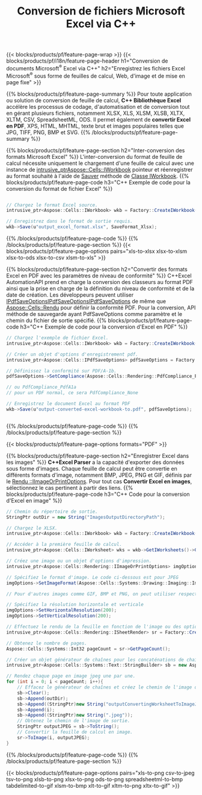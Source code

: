 ﻿---
title: Conversion de fichiers Microsoft Excel via C++ 
url: /fr/cpp/conversion/
description: Convertissez Excel XLS, XLSX, ODS, CSV en PDF, XPS, HTML, JPEG et autres formats avec seulement quelques lignes de code C++.
---
{{< blocks/products/pf/feature-page-wrap >}}
{{< blocks/products/pf/i18n/feature-page-header h1="Conversion de documents Microsoft<sup>&reg;</sup> Excel via C++" h2="Enregistrez les fichiers Excel Microsoft<sup>®</sup> sous forme de feuilles de calcul, Web, d\'image et de mise en page fixe" >}}

{{% blocks/products/pf/feature-page-summary %}}
Pour toute application ou solution de conversion de feuille de calcul, **C++ Bibliothèque Excel** accélère les processus de codage, d'automatisation et de conversion tout en gérant plusieurs fichiers, notamment XLSX, XLS, XLSM, XLSB, XLTX, XLTM, CSV, SpreadsheetML, ODS. Il permet également de **convertir Excel en PDF**, XPS, HTML, MHTML, texte brut et images populaires telles que JPG, TIFF, PNG, BMP et SVG.
{{% /blocks/products/pf/feature-page-summary %}}

{{% blocks/products/pf/feature-page-section h2="Inter-conversion des formats Microsoft Excel" %}}
L'inter-conversion du format de feuille de calcul nécessite uniquement le chargement d'une feuille de calcul avec une instance de [ intrusive_ptr<Aspose::Cells::IWorkbook>](https://apireference.aspose.com/cells/cpp/class/aspose.cells.i_workbook) pointeur et réenregistrer au format souhaité à l'aide de [Sauver](https://apireference.aspose.com/cells/cpp/class/aspose.cells.i_workbook#a9460f52a2dec8f4bf623a4905167d997) méthode de [Classe IWorkbook](https://apireference.aspose.com/cells/cpp/class/aspose.cells.i_workbook).
{{% blocks/products/pf/feature-page-code h3="C++ Exemple de code pour la conversion du format de fichier Excel" %}}

```cs

// Chargez le format Excel source.
intrusive_ptr<Aspose::Cells::IWorkbook> wkb = Factory::CreateIWorkbook(u"src_excel_file.xls");

// Enregistrez dans le format de sortie requis.
wkb->Save(u"output_excel_format.xlsx", SaveFormat_Xlsx);


```
{{% /blocks/products/pf/feature-page-code %}}
{{% /blocks/products/pf/feature-page-section %}}
{{< blocks/products/pf/feature-page-options pairs="xls-to-xlsx xlsx-to-xlsm xlsx-to-ods xlsx-to-csv xlsm-to-xls" >}}


{{% blocks/products/pf/feature-page-section h2="Convertir des formats Excel en PDF avec les paramètres de niveau de conformité" %}}
C++Excel AutomationAPI prend en charge la conversion des classeurs au format PDF ainsi que la prise en charge de la définition du niveau de conformité et de la date de création. Les développeurs peuvent utiliser [IPdfSaveOptionsIPdfSaveOptionsIPdfSaveOptions](https://apireference.aspose.com/cells/cpp/class/aspose.cells.i_pdf_save_options) de même que [Aspose::Cells::Rendu](https://apireference.aspose.com/cells/cpp/namespace/aspose.cells.rendering) pour définir la conformité PDF. Pour la conversion, API méthode de sauvegarde ayant PdfSaveOptions comme paramètre et le chemin du fichier de sortie spécifié. 
{{% blocks/products/pf/feature-page-code h3="C++ Exemple de code pour la conversion d\'Excel en PDF" %}}

```cs
// Chargez l'exemple de fichier Excel.
intrusive_ptr<Aspose::Cells::IWorkbook> wkb = Factory::CreateIWorkbook(u"sample-convert-excel-to.pdf");

// Créer un objet d'options d'enregistrement pdf.
intrusive_ptr<Aspose::Cells::IPdfSaveOptions> pdfSaveOptions = Factory::CreateIPdfSaveOptions();

// Définissez la conformité sur PDF/A-1b.
pdfSaveOptions->SetCompliance(Aspose::Cells::Rendering::PdfCompliance_PdfA1b);

// ou PdfCompliance_PdfA1a 
// pour un PDF normal, ce sera PdfCompliance_None

// Enregistrez le document Excel au format PDF
wkb->Save(u"output-converted-excel-workbook-to.pdf", pdfSaveOptions);



```
{{% /blocks/products/pf/feature-page-code %}}
{{% /blocks/products/pf/feature-page-section %}}

{{< blocks/products/pf/feature-page-options formats="PDF" >}}

{{% blocks/products/pf/feature-page-section h2="Enregistrer Excel dans les images" %}}
**C++Excel Parser** a la capacité d'exporter des données sous forme d'images. Chaque feuille de calcul peut être convertie en différents formats d'image, notamment BMP, JPEG, PNG et GIF, définis par le [Rendu ::IImageOrPrintOptions](https://apireference.aspose.com/cells/cpp/class/aspose.cells.rendering.i_image_or_print_options). Pour tout cas **Convertir Excel en images**, sélectionnez le cas pertinent à partir des liens.
{{% blocks/products/pf/feature-page-code h3="C++ Code pour la conversion d\'Excel en image" %}}

```cs
// Chemin du répertoire de sortie.
StringPtr outDir = new String("ImagesOutputDirectoryPath");

// Chargez le XLSX.
intrusive_ptr<Aspose::Cells::IWorkbook> wkb = Factory::CreateIWorkbook(u"source-excel-file.xlsx");

// Accéder à la première feuille de calcul.
intrusive_ptr<Aspose::Cells::IWorksheet> wks = wkb->GetIWorksheets()->GetObjectByIndex(0);

// Créez une image ou un objet d'options d'impression.
intrusive_ptr<Aspose::Cells::Rendering::IImageOrPrintOptions> imgOptions = Factory::CreateIImageOrPrintOptions();

// Spécifiez le format d'image. Le code ci-dessous est pour JPEG
imgOptions->SetImageFormat(Aspose::Cells::Systems::Drawing::Imaging::ImageFormat::GetJpeg());

// Pour d'autres images comme GIF, BMP et PNG, on peut utiliser respectivement GetGif(), GetBmp() et GetPng() 

// Spécifiez la résolution horizontale et verticale
imgOptions->SetHorizontalResolution(200);
imgOptions->SetVerticalResolution(200);

// Effectuez le rendu de la feuille en fonction de l'image ou des options d'impression spécifiées.
intrusive_ptr<Aspose::Cells::Rendering::ISheetRender> sr = Factory::CreateISheetRender(wks, imgOptions);

// Obtenez le nombre de pages.
Aspose::Cells::Systems::Int32 pageCount = sr->GetPageCount();

// Créer un objet générateur de chaînes pour les concaténations de chaînes.
intrusive_ptr<Aspose::Cells::Systems::Text::StringBuilder> sb = new Aspose::Cells::Systems::Text::StringBuilder();

// Rendez chaque page en image jpeg une par une.
for (int i = 0; i < pageCount; i++){
	// Effacez le générateur de chaînes et créez le chemin de l'image de sortie avec des concaténations de chaînes.
	sb->Clear();
	sb->Append(outDir);
	sb->Append((StringPtr)new String("outputConvertingWorksheetToImageJPEG_"));
	sb->Append(i);
	sb->Append((StringPtr)new String(".jpeg"));
	// Obtenez le chemin de l'image de sortie.
	StringPtr outputJPEG = sb->ToString();
	// Convertir la feuille de calcul en image.
	sr->ToImage(i, outputJPEG);
}

```
{{% /blocks/products/pf/feature-page-code %}}
{{% /blocks/products/pf/feature-page-section %}}

{{< blocks/products/pf/feature-page-options pairs="xls-to-png csv-to-jpeg tsv-to-png xlsb-to-png xlsx-to-png ods-to-png spreadsheetml-to-bmp tabdelimited-to-gif xlsm-to-bmp xlt-to-gif xltm-to-png xltx-to-gif" >}}